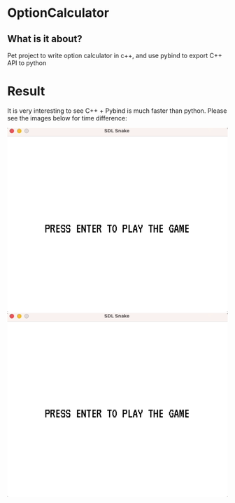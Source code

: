 # OptionCalculator

## What is it about?

Pet project to write option calculator in c++, and use pybind to export C++ API to python

# Result

It is very interesting to see C++ + Pybind is much faster than python. Please see the images below for time difference:

![Alt Text](https://github.com/lersonglim/SnakeGame/blob/main/assets/SnakeGame.gif)
![Alt Text](https://github.com/lersonglim/SnakeGame/blob/main/assets/SnakeGame.gif)
